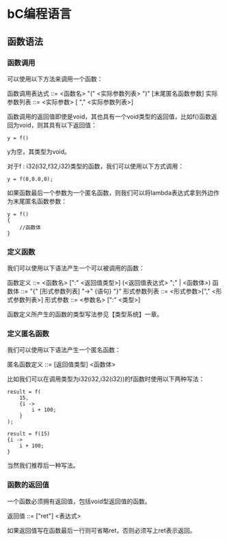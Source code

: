 # bC编程语言
## 函数语法

### 函数调用
可以使用以下方法来调用一个函数：

函数调用表达式 ::= <函数名> "(" <实际参数列表> ")" [末尾匿名函数参数]
实际参数列表 ::= <实际参数> [ "," <实际参数列表>]

函数调用的返回值即使是void，其也具有一个void类型的返回值，比如f()函数返回为void，则其具有以下返回值：

~~~cb
y = f()
~~~

y为空，其类型为void。

对于f : i32(i32,f32,i32)类型的函数，我们可以使用以下方式调用：

~~~cb
y = f(0,0.0,0);
~~~

如果函数最后一个参数为一个匿名函数，则我们可以将lambda表达式拿到外边作为末尾匿名函数参数：

~~~cb
y = f()
{
    //函数体
}
~~~

### 定义函数
我们可以使用以下语法产生一个可以被调用的函数：

函数定义 ::= <函数名> [":" <返回值类型>] (<返回值表达式> ";" | <函数体>)
函数体 ::= "{" [形式参数列表] "->" {语句} "}"
形式参数列表 ::= <形式参数>["," <形式参数列表>]
形式参数 ::= <参数名> [":" <类型>]

函数定义所产生的函数的类型写法参见【类型系统】一章。

### 定义匿名函数
我们可以使用以下语法产生一个匿名函数：

匿名函数定义 ::= [返回值类型] <函数体>

比如我们可以在调用类型为i32(i32,i32(i32))的f函数时使用以下两种写法：

~~~cb
result = f(
    15,
    {i ->
        i + 100;
    }
);
~~~

~~~cb
result = f(15)
{i ->
    i + 100;
}
~~~

当然我们推荐后一种写法。


### 函数的返回值
一个函数必须拥有返回值，包括void型返回值的函数。

返回值 ::= ["ret"] <表达式>

如果返回值写在函数最后一行则可省略ret，否则必须写上ret表示返回。
